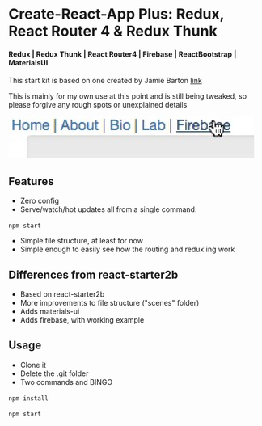 # Create-React-App Plus: Redux, React Router 4 & Redux Thunk

#### Redux | Redux Thunk | React Router4 | Firebase | ReactBootstrap | MaterialsUI

This start kit is based on one created by Jamie Barton [link](https://medium.com/@notrab/getting-started-with-create-react-app-redux-react-router-redux-thunk-d6a19259f71f)

This is mainly for my own use at this point and is still being tweaked, so please forgive any rough spots or unexplained details

![nav](img/screenshot_menu.png)

## Features
* Zero config
* Serve/watch/hot updates all from a single command:

`npm start`

* Simple file structure, at least for now
* Simple enough to easily see how the routing and redux'ing work

## Differences from react-starter2b

* Based on react-starter2b
* More improvements to file structure ("scenes" folder)
* Adds materials-ui
* Adds firebase, with working example

## Usage
* Clone it
* Delete the .git folder
* Two commands and BINGO

`npm install`

`npm start`




